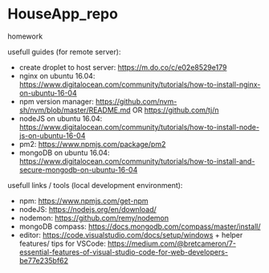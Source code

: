 # HouseApp_repo
homework

usefull guides (for remote server):
- create droplet to host server: https://m.do.co/c/e02e8529e179
- nginx on ubuntu 16.04: https://www.digitalocean.com/community/tutorials/how-to-install-nginx-on-ubuntu-16-04
- npm version manager: https://github.com/nvm-sh/nvm/blob/master/README.md  OR https://github.com/tj/n
- nodeJS on ubuntu 16.04: https://www.digitalocean.com/community/tutorials/how-to-install-node-js-on-ubuntu-16-04
- pm2: https://www.npmjs.com/package/pm2
- mongoDB on ubuntu 16.04: https://www.digitalocean.com/community/tutorials/how-to-install-and-secure-mongodb-on-ubuntu-16-04

usefull links / tools (local development environment):
  - npm: https://www.npmjs.com/get-npm 
  - nodeJS: https://nodejs.org/en/download/
  - nodemon: https://github.com/remy/nodemon
  - mongoDB compass: https://docs.mongodb.com/compass/master/install/
  - editor: https://code.visualstudio.com/docs/setup/windows  + helper features/ tips for VSCode: https://medium.com/@bretcameron/7-essential-features-of-visual-studio-code-for-web-developers-be77e235bf62


